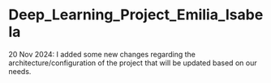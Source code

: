 # Deep_Learning_Project_Emilia_Isabela

20 Nov 2024: I added some new changes regarding the architecture/configuration of the project that will be updated based on our needs.  
